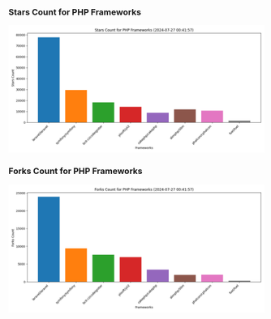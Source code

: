 ### Stars Count for PHP Frameworks

![Stars Chart](./archive/charts/20240727004157_stars_count.png)

### Forks Count for PHP Frameworks

![Forks Chart](./archive/charts/20240727004157_forks_count.png)

